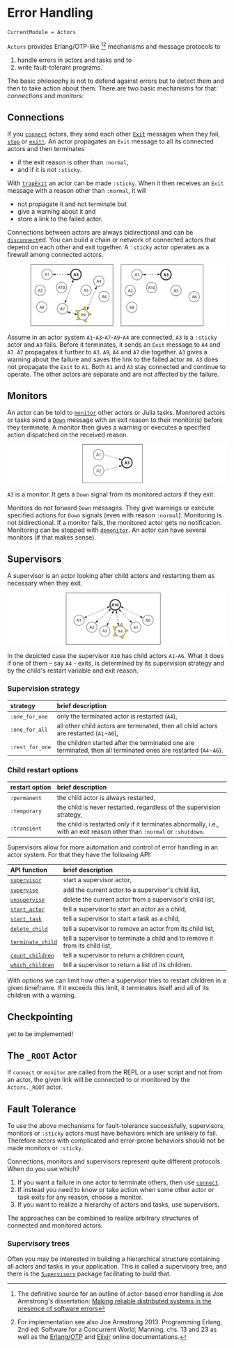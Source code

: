 # Error Handling

```@meta
CurrentModule = Actors
```

`Actors` provides Erlang/OTP-like [^1][^2] mechanisms and message protocols to

1. handle errors in actors and tasks and to
2. write fault-tolerant programs.

The basic philosophy is not to defend against errors but to detect them and then to take action about them. There are two basic mechanisms for that: *connections* and *monitors*:

## Connections

If you [`connect`](@ref) actors, they send each other [`Exit`](@ref) messages when they fail, [`stop`](@ref) or [`exit!`](@ref). An actor propagates an `Exit` message to all its connected actors and then terminates

- if the exit reason is other than `:normal`,
- and if it is not `:sticky`.

With [`trapExit`](@ref) an actor can be made `:sticky`. When it then receives an `Exit` message with a reason other than `:normal`, it will

- not propagate it and not terminate but
- give a warning about it and
- store a link to the failed actor.

Connections between actors are always bidirectional and can be [`disconnect`](@ref)ed. You can build a chain or network of connected actors that depend on each other and exit together. A `:sticky` actor operates as a firewall among connected actors.

![connection](assets/connect.svg)

Assume in an actor system `A1`-`A3`-`A7`-`A9`-`A4` are connected, `A3` is a `:sticky` actor and `A9` fails. Before it terminates, it sends an `Exit` message to `A4` and `A7`. `A7` propagates it further to `A3`. `A9`, `A4` and `A7` die together. `A3` gives a warning about the failure and saves the link to the failed actor `A9`. `A3` does not propagate the `Exit` to `A1`. Both `A1` and `A3` stay connected and continue to operate. The other actors are separate and are not affected by the failure.

## Monitors

An actor can be told to [`monitor`](@ref) other actors or Julia tasks. Monitored actors or tasks send a [`Down`](@ref) message with an exit reason to their monitor(s) before they terminate. A monitor then gives a warning or executes a specified action dispatched on the received reason.

![monitor](assets/monitor.svg)

`A3` is a monitor. It gets a `Down` signal from its monitored actors if they exit.

Monitors do not forward `Down` messages. They give warnings or execute specified actions for `Down` signals (even with reason `:normal`). Monitoring is not bidirectional. If a monitor fails, the monitored actor gets no notification. Monitoring can be stopped with [`demonitor`](@ref). An actor can have several monitors (if that makes sense).

## Supervisors

A supervisor is an actor looking after child actors and restarting them as necessary when they exit.

![supervisor](assets/supervisor.svg)

In the depicted case the supervisor `A10` has child actors `A1`-`A6`. What it does if one of them – say `A4` - exits, is determined by its supervision strategy and by the child's restart variable and exit reason.

### Supervision strategy

| strategy | brief description |
|:---------|:------------------|
| `:one_for_one` | only the terminated actor is restarted (`A4`), |
| `:one_for_all` | all other child actors are terminated, then all child actors are restarted (`A1`-`A6`), |
| `:rest_for_one` | the children started after the terminated one are terminated, then all terminated ones are restarted (`A4`-`A6`). |

### Child restart options

| restart option | brief description |
|:---------------|:------------------|
| `:permanent` |  the child actor is always restarted, |
| `:temporary` | the child is never restarted, regardless of the supervision strategy, |
| `:transient` | the child is restarted only if it terminates abnormally, i.e., with an exit reason other than `:normal` or `:shutdown`. |

Supervisors allow for more automation and control of error handling in an actor system. For that they have the following API:

| API function | brief description |
|:-------------|:------------------|
| [`supervisor`](@ref) | start a supervisor actor, |
| [`supervise`](@ref) | add the current actor to a supervisor's child list, |
| [`unsupervise`](@ref) | delete the current actor from a supervisor's child list, |
| [`start_actor`](@ref) | tell a supervisor to start an actor as a child, |
| [`start_task`](@ref) | tell a supervisor to start a task as a child, |
| [`delete_child`](@ref) | tell a supervisor to remove an actor from its child list, |
| [`terminate_child`](@ref) | tell a supervisor to terminate a child and to remove it from its child list, |
| [`count_children`](@ref) | tell a supervisor to return a children count, |
| [`which_children`](@ref) | tell a supervisor to return a list of its children. |

With options we can limit how often a supervisor tries to restart children in a given timeframe. If it exceeds this limit, it terminates itself and all of its children with a warning.

## Checkpointing

yet to be implemented!

## The `_ROOT` Actor

If `connect` or `monitor` are called from the REPL or a user script and not from an actor, the given link will be connected to or monitored by the `Actors._ROOT` actor.

## Fault Tolerance

To use the above mechanisms for fault-tolerance successfully, supervisors, monitors or `:sticky` actors must have behaviors which are unlikely to fail.
Therefore actors with complicated and error-prone behaviors should not be made monitors or `:sticky`.

Connections, monitors and supervisors represent quite different protocols. When do you use which?

1. If you want a failure in one actor to terminate others, then use [`connect`](@ref).
2. If instead you need to know or take action when some other actor or task exits for any reason, choose a monitor.
3. If you want to realize a hierarchy of actors and tasks, use supervisors.

The approaches can be combined to realize arbitrary structures of connected and monitored actors.

### Supervisory trees

Often you may be interested in building a hierarchical structure containing all actors and tasks in your application. This is called a supervisory tree, and there is the [`Supervisors`](https://github.com/JuliaActors/Supervisors.jl) package facilitating to build that.

[^1]: The definitive source for an outline of actor-based error handling is Joe Armstrong's dissertation: [Making reliable distributed systems in the presence of software errors](https://erlang.org/download/armstrong_thesis_2003.pdf)
[^2]: For implementation see also Joe Armstrong 2013. Programming Erlang, 2nd ed: Software for a Concurrent World; Manning, chs. 13 and 23 as well as the [Erlang/OTP](https://www.erlang.org/docs) and [Elixir](https://elixir-lang.org/docs.html) online documentations.
